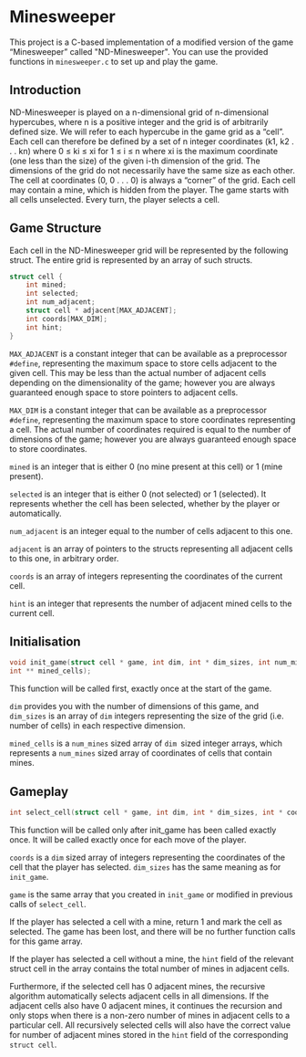 # Minesweeper
This project is a C-based implementation of a modified version of the game “Minesweeper” called "ND-Minesweeper". You can use the provided functions in `minesweeper.c` to set up and play the game.

## Introduction
ND-Minesweeper is played on a n-dimensional grid of n-dimensional hypercubes, where n is a positive integer and the grid is of arbitrarily defined size. We will refer to each hypercube in the game grid as a “cell”. Each cell can therefore be defined by a set of n integer coordinates (k1, k2 . . . kn) where 0 ≤ ki ≤ xi for 1 ≤ i ≤ n where xi
is the maximum coordinate (one less than the size) of the
given i-th dimension of the grid. The dimensions of the grid do not necessarily have the same size as
each other. The cell at coordinates (0, 0 . . . 0) is always a “corner” of the grid. Each cell may contain
a mine, which is hidden from the player. The game starts with all cells unselected. Every turn, the
player selects a cell.

## Game Structure
Each cell in the ND-Minesweeper grid will be represented by the following struct. The entire grid is represented by an array of such structs.  
```c
struct cell {
    int mined;
    int selected;
    int num_adjacent;
    struct cell * adjacent[MAX_ADJACENT];
    int coords[MAX_DIM];
    int hint;
}
```
`MAX_ADJACENT` is a constant integer that can be available as a preprocessor `#define`, representing the maximum space to store cells adjacent to the given cell. This may be less than the actual number of adjacent cells depending on the dimensionality of the game; however
you are always guaranteed enough space to store pointers to adjacent cells.

`MAX_DIM` is a constant integer that can be available as a preprocessor `#define`, representing the maximum space to store coordinates representing a cell. The actual number
of coordinates required is equal to the number of dimensions of the game; however you are always
guaranteed enough space to store coordinates.

`mined` is an integer that is either 0 (no mine present at this cell) or 1 (mine present).

`selected` is an integer that is either 0 (not selected) or 1 (selected). It represents whether the cell has been selected, whether by the player or automatically.

`num_adjacent` is an integer equal to the number of cells adjacent to this one.

`adjacent` is an array of pointers to the structs representing all adjacent cells to this one, in arbitrary order.

`coords` is an array of integers representing the coordinates of the current cell.

`hint` is an integer that represents the number of adjacent mined cells to the current cell.

## Initialisation
```c
void init_game(struct cell * game, int dim, int * dim_sizes, int num_mines,
int ** mined_cells);
```
This function will be called first, exactly once at the start of the game.

`dim` provides you with the number of dimensions of this game, and `dim_sizes` is an array of `dim`
integers representing the size of the grid (i.e. number of cells) in each respective dimension.

`mined_cells` is a `num_mines` sized array of `dim `sized integer arrays, which represents a `num_mines`
sized array of coordinates of cells that contain mines.

## Gameplay
```c
int select_cell(struct cell * game, int dim, int * dim_sizes, int * coords);
```
This function will be called only after init_game has been called exactly once. It will be called
exactly once for each move of the player.

`coords` is a `dim` sized array of integers representing the coordinates of the cell that the player has selected. `dim_sizes` has the same meaning as for `init_game`.

`game` is the same array that you created in `init_game` or modified in previous calls of `select_cell`. 

If the player has selected a cell with a mine, return 1 and mark the cell as selected. The game has
been lost, and there will be no further function calls for this game array.

If the player has selected a cell without a mine, the `hint` field of the relevant
struct cell in the array contains the total number of mines in adjacent cells.

Furthermore, if the selected cell has 0 adjacent mines, the recursive algorithm automatically selects adjacent cells in all dimensions. If the adjacent cells also have 0 adjacent mines, it continues the recursion and only stops when there is a non-zero number of mines in adjacent cells to a particular cell. All recursively selected cells will also have the correct value for number of adjacent mines stored in the `hint` field of the corresponding `struct cell`.

